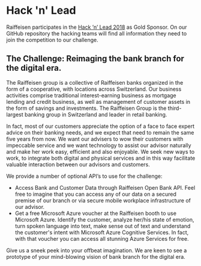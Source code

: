 # Hack 'n' Lead

Raiffeisen participates in the [Hack ’n’ Lead 2018](http://hackandlead.com/) as Gold Sponsor. On our GitHub repository the hacking teams will find all information they need to join the competition to our challenge.

## The Challenge: Reimaging the bank branch for the digital era.

The Raiffeisen group is a collective of Raiffeisen banks organized in the form of a cooperative, with locations across Switzerland. Our business activities comprise traditional interest-earning business as mortgage lending and credit business, as well as management of customer assets in the form of savings and investments. The Raiffeisen Group is the third-largest banking group in Switzerland and leader in retail banking.

In fact, most of our customers appreciate the option of a face to face expert advice on their banking needs, and we expect that need to remain the same five years from now. We want our advisers to wow their customers with impeccable service and we want technology to assist our advisor naturally and make her work easy, efficient and also enjoyable. We seek new ways to work, to integrate both digital and physical services and in this way facilitate valuable interaction between our advisors and customers. 

We provide a number of optional API’s to use for the challenge:
* Access Bank and Customer Data through Raiffeisen Open Bank API. Feel free to imagine that you can access any of our data on a secured premise of our branch or via secure mobile workplace infrastructure of our advisor. 
* Get a free Microsoft Azure voucher at the Raiffeisen booth to use Microsoft Azure. Identify the customer, analyze her/his state of emotion, turn spoken language into text, make sense out of text and understand the customer's intent with Microsoft Azure Cognitive Services. In fact, with that voucher you can access all stunning Azure Services for free.

Give us a sneek peek into your offbeat imagination. We are keen to see a prototype of your mind-blowing vision of bank branch for the digital era.
